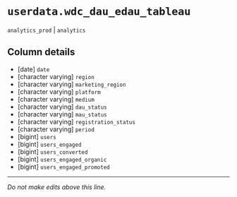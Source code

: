 # `userdata.wdc_dau_edau_tableau`
`analytics_prod` | `analytics`

## Column details
* [date]      `date`
* [character varying] `region`
* [character varying] `marketing_region`
* [character varying] `platform`
* [character varying] `medium`
* [character varying] `dau_status`
* [character varying] `mau_status`
* [character varying] `registration_status`
* [character varying] `period`
* [bigint]    `users`
* [bigint]    `users_engaged`
* [bigint]    `users_converted`
* [bigint]    `users_engaged_organic`
* [bigint]    `users_engaged_promoted`

-------------------------------------------------------------------------------
*Do not make edits above this line.*

